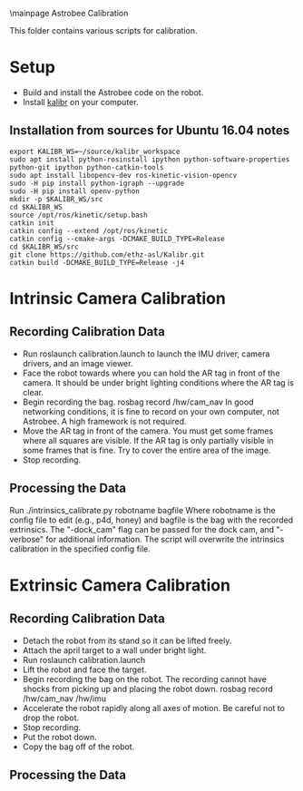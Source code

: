 \mainpage Astrobee Calibration

This folder contains various scripts for calibration.

# Setup

- Build and install the Astrobee code on the robot.
- Install [kalibr](https://github.com/ethz-asl/kalibr) on your computer.

## Installation from sources for Ubuntu 16.04 notes
```
export KALIBR_WS=~/source/kalibr_workspace
sudo apt install python-rosinstall ipython python-software-properties python-git ipython python-catkin-tools
sudo apt install libopencv-dev ros-kinetic-vision-opencv
sudo -H pip install python-igraph --upgrade
sudo -H pip install openv-python
mkdir -p $KALIBR_WS/src
cd $KALIBR_WS
source /opt/ros/kinetic/setup.bash
catkin init
catkin config --extend /opt/ros/kinetic
catkin config --cmake-args -DCMAKE_BUILD_TYPE=Release
cd $KALIBR_WS/src
git clone https://github.com/ethz-asl/Kalibr.git
catkin build -DCMAKE_BUILD_TYPE=Release -j4
```
# Intrinsic Camera Calibration

## Recording Calibration Data

- Run
      roslaunch calibration.launch
  to launch the IMU driver, camera drivers, and an image viewer.
- Face the robot towards where you can hold the AR tag in front of the camera.
  It should be under bright lighting conditions where the AR tag is clear.
- Begin recording the bag.
      rosbag record /hw/cam_nav
  In good networking conditions, it is fine to record on your own computer, not
  Astrobee. A high framework is not required.
- Move the AR tag in front of the camera. You must get some frames where all 
  squares are visible. If the AR tag is only partially visible in some frames
  that is fine. Try to cover the entire area of the image.
- Stop recording.

## Processing the Data

Run
    ./intrinsics_calibrate.py robotname bagfile
Where robotname is the config file to edit (e.g., p4d, honey) and bagfile is the
bag with the recorded extrinsics. The "-dock\_cam" flag can be passed for the
dock cam, and "-verbose" for additional information. The script will overwrite
the intrinsics calibration in the specified config file.

# Extrinsic Camera Calibration

## Recording Calibration Data

- Detach the robot from its stand so it can be lifted freely.
- Attach the april target to a wall under bright light.
- Run
      roslaunch calibration.launch
- Lift the robot and face the target.
- Begin recording the bag on the robot. The recording cannot have shocks from
  picking up and placing the robot down.
      rosbag record /hw/cam_nav /hw/imu
- Accelerate the robot rapidly along all axes of motion. Be careful not to drop
  the robot.
- Stop recording.
- Put the robot down.
- Copy the bag off of the robot.

## Processing the Data
